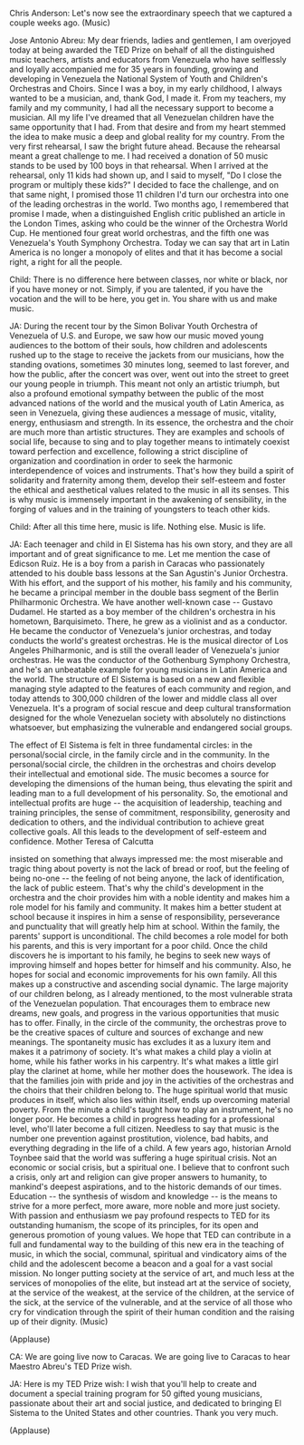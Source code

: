 

Chris Anderson: Let&#39;s now see the extraordinary speech
that we captured a couple weeks ago.
(Music)

Jose Antonio Abreu: My dear friends, ladies and gentlemen,
I am overjoyed today
at being awarded the TED Prize
on behalf of all
the distinguished music teachers,
artists and educators from Venezuela
who have selflessly and loyally accompanied me for 35 years
in founding, growing and developing in Venezuela
the National System of Youth and Children&#39;s Orchestras and Choirs.
Since I was a boy,
in my early childhood,
I always wanted to be a musician,
and, thank God, I made it.
From my teachers, my family and my community,
I had all the necessary support to become a musician.
All my life I&#39;ve dreamed
that all Venezuelan children
have the same opportunity that I had.
From that desire and from my heart
stemmed the idea to make music
a deep and global reality for my country.
From the very first rehearsal, I saw the bright future ahead.
Because the rehearsal meant a great challenge to me.
I had received a donation of 50 music stands
to be used by 100 boys in that rehearsal.
When I arrived at the rehearsal, only 11 kids had shown up,
and I said to myself,
&quot;Do I close the program or multiply these kids?&quot;
I decided to face the challenge, and on that same night,
I promised those 11 children I&#39;d turn our orchestra
into one of the leading orchestras in the world.
Two months ago, I remembered that promise I made,
when a distinguished English critic
published an article in the London Times,
asking who could be the winner of the Orchestra World Cup.
He mentioned four great world orchestras,
and the fifth one was Venezuela&#39;s Youth Symphony Orchestra.
Today we can say
that art in Latin America
is no longer a monopoly of elites
and that it has become a social right,
a right for all the people.

Child: There is no difference here between classes,
nor white or black, nor if you have money or not.
Simply, if you are talented,
if you have the vocation and the will to be here,
you get in. You share with us and make music.

JA: During the recent tour
by the Simon Bolivar Youth Orchestra of Venezuela
of U.S. and Europe,
we saw how our music moved young audiences
to the bottom of their souls,
how children and adolescents rushed up to the stage
to receive the jackets from our musicians,
how the standing ovations, sometimes 30 minutes long,
seemed to last forever,
and how the public, after the concert was over,
went out into the street to greet our young people in triumph.
This meant not only an artistic triumph,
but also a profound emotional sympathy
between the public of the most advanced nations of the world
and the musical youth of Latin America,
as seen in Venezuela,
giving these audiences a message of music, vitality, energy,
enthusiasm and strength.
In its essence, the orchestra and the choir
are much more than artistic structures.
They are examples and schools of social life,
because to sing and to play together
means to intimately coexist
toward perfection and excellence,
following a strict discipline of organization and coordination
in order to seek the harmonic interdependence
of voices and instruments.
That&#39;s how they build a spirit of solidarity
and fraternity among them,
develop their self-esteem
and foster the ethical and aesthetical values
related to the music in all its senses.
This is why music is immensely important
in the awakening of sensibility, in the forging of values
and in the training of youngsters
to teach other kids.

Child: After all this time here,
music is life.
Nothing else.
Music is life.

JA: Each teenager and child in El Sistema has his own story,
and they are all important and of great significance to me.
Let me mention the case of Edicson Ruiz.
He is a boy from a parish in Caracas
who passionately attended to his double bass lessons
at the San Agustin&#39;s Junior Orchestra.
With his effort,
and the support of his mother, his family and his community,
he became a principal member
in the double bass segment of the Berlin Philharmonic Orchestra.
We have another well-known case -- Gustavo Dudamel.
He started as a boy member of the children&#39;s orchestra
in his hometown, Barquisimeto.
There, he grew as a violinist and as a conductor.
He became the conductor of Venezuela&#39;s junior orchestras,
and today conducts the world&#39;s greatest orchestras.
He is the musical director of Los Angeles Philharmonic,
and is still the overall leader of Venezuela&#39;s junior orchestras.
He was the conductor of the Gothenburg Symphony Orchestra,
and he&#39;s an unbeatable example
for young musicians in Latin America and the world.
The structure of El Sistema
is based on a new and flexible managing style
adapted to the features of each community and region,
and today attends to 300,000 children of the lower and middle class
all over Venezuela.
It&#39;s a program of social rescue
and deep cultural transformation
designed for the whole Venezuelan society
with absolutely no distinctions whatsoever,
but emphasizing the vulnerable and endangered social groups.

The effect of El Sistema is felt in three fundamental circles:
in the personal/social circle,
in the family circle and in the community.
In the personal/social circle,
the children in the orchestras and choirs
develop their intellectual and emotional side.
The music becomes a source
for developing the dimensions of the human being,
thus elevating the spirit
and leading man to a full development of his personality.
So, the emotional and intellectual profits are huge --
the acquisition of leadership, teaching and training principles,
the sense of commitment, responsibility,
generosity and dedication to others,
and the individual contribution to achieve great collective goals.
All this leads to the development of self-esteem and confidence.
Mother Teresa of Calcutta

insisted on something that always impressed me:
the most miserable and tragic thing about poverty
is not the lack of bread or roof,
but the feeling of being no-one --
the feeling of not being anyone,
the lack of identification,
the lack of public esteem.
That&#39;s why the child&#39;s development
in the orchestra and the choir
provides him with a noble identity
and makes him a role model for his family and community.
It makes him a better student at school
because it inspires in him a sense of responsibility,
perseverance and punctuality that will greatly help him at school.
Within the family, the parents&#39; support is unconditional.
The child becomes a role model for both his parents,
and this is very important for a poor child.
Once the child discovers he is important to his family,
he begins to seek new ways of improving himself
and hopes better for himself and his community.
Also, he hopes for social and economic improvements for his own family.
All this makes up a constructive and ascending social dynamic.
The large majority of our children belong, as I already mentioned,
to the most vulnerable strata of the Venezuelan population.
That encourages them to embrace new dreams, new goals,
and progress in the various opportunities
that music has to offer.
Finally, in the circle of the community,
the orchestras prove to be the creative spaces of culture
and sources of exchange and new meanings.
The spontaneity music has
excludes it as a luxury item and makes it a patrimony of society.
It&#39;s what makes a child play a violin at home,
while his father works in his carpentry.
It&#39;s what makes a little girl play the clarinet at home,
while her mother does the housework.
The idea is that the families join with pride and joy
in the activities of the orchestras and the choirs
that their children belong to.
The huge spiritual world that music produces in itself,
which also lies within itself,
ends up overcoming material poverty.
From the minute a child&#39;s taught how to play an instrument,
he&#39;s no longer poor.
He becomes a child in progress heading for a professional level,
who&#39;ll later become a full citizen.
Needless to say that music is the number one prevention
against prostitution, violence, bad habits,
and everything degrading in the life of a child.
A few years ago, historian Arnold Toynbee
said that the world was suffering a huge spiritual crisis.
Not an economic or social crisis, but a spiritual one.
I believe that to confront such a crisis,
only art and religion can give proper answers to humanity,
to mankind&#39;s deepest aspirations,
and to the historic demands of our times.
Education -- the synthesis of wisdom and knowledge --
is the means to strive for a more perfect, more aware,
more noble and more just society.
With passion and enthusiasm we pay profound respects to TED
for its outstanding humanism, the scope of its principles,
for its open and generous promotion of young values.
We hope that TED can contribute in a full and fundamental way
to the building of this new era in the teaching of music,
in which the social, communal, spiritual and vindicatory aims
of the child and the adolescent
become a beacon and a goal for a vast social mission.
No longer putting society at the service of art,
and much less at the services of monopolies of the elite,
but instead art at the service of society,
at the service of the weakest, at the service of the children,
at the service of the sick, at the service of the vulnerable,
and at the service of all those who cry for vindication
through the spirit of their human condition
and the raising up of their dignity.
(Music)

(Applause)


CA: We are going live now to Caracas.
We are going live to Caracas
to hear Maestro Abreu&#39;s TED Prize wish.

JA: Here is my TED Prize wish:
I wish that you&#39;ll help to create and document
a special training program
for 50 gifted young musicians,
passionate about their art and social justice,
and dedicated to bringing El Sistema to the United States
and other countries.
Thank you very much.

(Applause)

